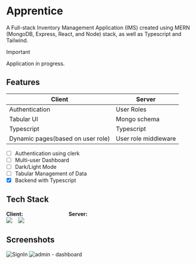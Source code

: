 # Apprentice

A Full-stack Inventory Management Application (IMS) created using MERN (MongoDB, Express, React, and Node) stack, as well as Typescript and Tailwind.

> [!Important]
>
> Application in progress.

## Features

| Client                            | Server               |
| --------------------------------- | -------------------- |
| Authentication                    | User Roles           |
| Tabular UI                        | Mongo schema         |
| Typescript                        | Typescript           |
| Dynamic pages(based on user role) | User role middleware |

- [ ] Authentication using clerk
- [ ] Multi-user Dashboard
- [ ] Dark/Light Mode
- [ ] Tabular Management of Data
- [x] Backend with Typescript

## Tech Stack

**Client:** &nbsp;&nbsp;&nbsp;&nbsp;&nbsp;&nbsp;&nbsp;&nbsp;&nbsp;&nbsp;&nbsp;&nbsp;&nbsp;&nbsp;&nbsp;&nbsp;&nbsp;&nbsp;&nbsp;&nbsp;&nbsp;&nbsp;&nbsp; &nbsp;&nbsp;&nbsp;&nbsp;&nbsp; **Server:** <br />
![](https://skillicons.dev/icons?i=typescript,react,tailwind) &nbsp;&nbsp; ![](https://skillicons.dev/icons?i=typescript,nodejs,express,mongodb)

## Screenshots

![SignIn](https://github.com/leenrd/Apprentice/assets/103997539/4f96b560-e66c-46fe-aadc-ff81013d1ca0)
![admin - dashboard](https://github.com/leenrd/Apprentice/assets/103997539/0b251df2-17a7-43aa-bd30-ee376ca159b9)
